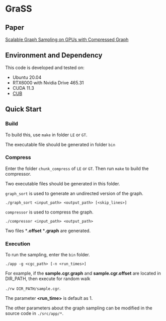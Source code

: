 # GraSS

## Paper
[Scalable Graph Sampling on GPUs with Compressed Graph](https://dl.acm.org/doi/10.1145/3511808.3557443)

## Environment and Dependency
This code is developed and tested on:
* Ubuntu 20.04
* RTX6000 with Nvidia Drive 465.31
* CUDA 11.3
* [CUB](https://nvlabs.github.io/cub/)

## Quick Start

### Build
To build this, use ```make``` in folder `LE` or `GT`.

The executable file should be generated in folder `bin` 

### Compress
Enter the folder `chunk_compress` of `LE` or `GT`. Then run ```make``` to build the compressor.

Two executable files should be generated in this folder.

```graph_sort``` is used to generate an undirected version of the graph.

```./graph_sort <input_path> <output_path> [<skip_lines>]```

```compressor``` is used to compress the graph.

```./compressor <input_path> <output_path>```

Two files ***.offset** ***.graph** are generated.

### Execution
To run the sampling, enter the `bin` folder.

```./app -g <cgc_path> [-n <run_times>]```

For example, if the **sample.cgr.graph** and **sample.cgr.offset** are located in DIR_PATH, then execute for random walk

```./rw DIR_PATH/sample.cgr```.

The parameter **<run_time>** is default as 1.

The other parameters about the graph sampling can be modified in the source code in `./src/app/*`.
